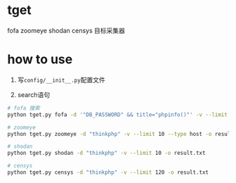 # tget

fofa zoomeye shodan censys 目标采集器

# how to use
1. 写`config/__init__.py`配置文件

2. search语句
```bash
# fofa 搜索
python tget.py fofa -d '"DB_PASSWORD" && title="phpinfo()"' -v --limit 150 -o result.txt

# zoomeye
python tget.py zoomeye -d "thinkphp" -v --limit 10 --type host -o result.txt

# shodan
python tget.py shodan -d "thinkphp" -v --limit 10 -o result.txt

# censys
python tget.py censys -d "thinkphp" -v --limit 120 -o result.txt
```
